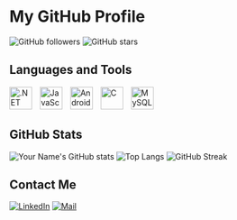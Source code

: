 # My GitHub Profile

![GitHub followers](https://img.shields.io/github/followers/ibrahimuzunn?label=Follow&style=social)
![GitHub stars](https://img.shields.io/github/stars/ibrahimuzunn?affiliations=OWNER%2CCOLLABORATOR&style=social)

## Languages and Tools

<div>
  <img src="https://simpleicons.org/icons/dotnet.svg" alt=".NET" width="40" height="40" style="display:inline-block; margin-right:10px;">
  <img src="https://simpleicons.org/icons/javascript.svg" alt="JavaScript" width="40" height="40" style="display:inline-block; margin-right:10px;">
  <img src="https://simpleicons.org/icons/android.svg" alt="Android" width="40" height="40" style="display:inline-block; margin-right:10px;">
  <img src="https://simpleicons.org/icons/c.svg" alt="C" width="40" height="40" style="display:inline-block; margin-right:10px;">
  <img src="https://simpleicons.org/icons/mysql.svg" alt="MySQL" width="40" height="40" style="display:inline-block; margin-right:10px;">
</div>

## GitHub Stats

![Your Name's GitHub stats](https://github-readme-stats.vercel.app/api?username=ibrahimuzunn&show_icons=true&theme=radical)
![Top Langs](https://github-readme-stats.vercel.app/api/top-langs/?username=ibrahimuzunn&layout=compact&theme=radical)
![GitHub Streak](https://github-readme-streak-stats.herokuapp.com/?user=ibrahimuzunn&theme=tokyonight)

## Contact Me

[![LinkedIn](https://img.shields.io/badge/LinkedIn-0077B5?style=for-the-badge&logo=linkedin&logoColor=white)](https://www.linkedin.com/in/ibrahim-uzun-00218b238)
[![Mail](https://img.shields.io/badge/Mail-D14836?style=for-the-badge&logo=mail&logoColor=white)](mailto:ibrahimuzunonly@icloud.com)
